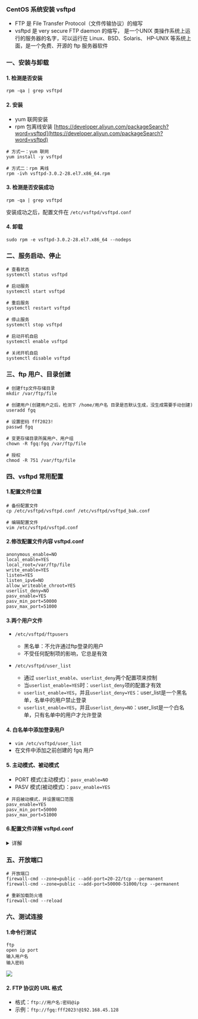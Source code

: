 ### CentOS 系统安装 vsftpd
* FTP 是 File Transfer Protocol（文件传输协议）的缩写
* vsftpd 是 very secure FTP daemon 的缩写， 是一个UNIX 类操作系统上运行的服务器的名字，可以运行在
  Linux、BSD、Solaris、 HP-UNIX 等系统上面，是一个免费、开源的 ftp 服务器软件

### 一、安装与卸载
#### 1. 检测是否安装
```
rpm -qa | grep vsftpd
```

#### 2. 安装
* yum 联网安装
* rpm 包离线安装 [https://developer.aliyun.com/packageSearch?word=vsftpd](https://developer.aliyun.com/packageSearch?word=vsftpd)

```
# 方式一：yum 联网
yum install -y vsftpd  

# 方式二：rpm 离线
rpm -ivh vsftpd-3.0.2-28.el7.x86_64.rpm
```

#### 3. 检测是否安装成功
```
rpm -qa | grep vsftpd
```

安装成功之后，配置文件在 `/etc/vsftpd/vsftpd.conf`

#### 4. 卸载
```
sudo rpm -e vsftpd-3.0.2-28.el7.x86_64 --nodeps
```



### 二、服务启动、停止
```
# 查看状态
systemctl status vsftpd

# 启动服务
systemctl start vsftpd

# 重启服务
systemctl restart vsftpd

# 停止服务
systemctl stop vsftpd

# 启动开机自启
systemctl enable vsftpd

# 关闭开机自启
systemctl disable vsftpd
```



### 三、ftp 用户、目录创建
```
# 创建ftp文件存储目录
mkdir /var/ftp/file

# 创建用户(创建用户之后，检测下 /home/用户名 目录是否默认生成，没生成需要手动创建)
useradd fgq  

# 设置密码 fff2023!
passwd fgq

# 变更存储目录所属用户、用户组
chown -R fgq:fgq /var/ftp/file

# 授权
chmod -R 751 /var/ftp/file
```


### 四、vsftpd 常用配置
#### 1.配置文件位置
```
# 备份配置文件
cp /etc/vsftpd/vsftpd.conf /etc/vsftpd/vsftpd_bak.conf

# 编辑配置文件
vim /etc/vsftpd/vsftpd.conf
```


#### 2.修改配置文件内容 vsftpd.conf
```
anonymous_enable=NO
local_enable=YES
local_root=/var/ftp/file
write_enable=YES
listen=YES
listen_ipv6=NO
allow_writeable_chroot=YES
userlist_deny=NO
pasv_enable=YES
pasv_min_port=50000
pasv_max_port=51000
```


#### 3.两个用户文件
* `/etc/vsftpd/ftpusers`
  * 黑名单：不允许通过ftp登录的用户
  * 不受任何配制项的影响，它总是有效

* `/etc/vsftpd/user_list`
  * 通过 `userlist_enable`、`userlist_deny`两个配置项来控制
  * 当`userlist_enable=YES`时：`userlist_deny`项的配置才有效
  * `userlist_enable=YES`，并且`userlist_deny=YES`：user_list是一个黑名单，名单中的用户禁止登录
  * `userlist_enable=YES`，并且`userlist_deny=NO`：user_list是一个白名单，只有名单中的用户才允许登录


#### 4. 白名单中添加登录用户
* `vim /etc/vsftpd/user_list`
* 在文件中添加之前创建的 fgq 用户


#### 5. 主动模式、被动模式
* PORT 模式(主动模式)：`pasv_enable=NO`
* PASV 模式(被动模式)：`pasv_enable=YES`

```
# 开启被动模式，并设置端口范围
pasv_enable=YES
pasv_min_port=50000
pasv_max_port=51000
```

#### 6.配置文件详解 vsftpd.conf
<details><summary>详解</summary>
<pre><code># 是否允许匿名用户访问
anonymous_enable=YES

# 是否允许本地用户访问(即Linux用户)
local_enable=YES

# 配置本地用户登录后的目录，也就是文件存储路径，默认为 /home/用户名
local_root=/var/ftp/file

# 本地用户具有写权限
write_enable=YES

# 上传后的文件默认权限掩码
local_umask=022

# 是否允许匿名用户上传文件，须将全局的write_enable=YES
anon_upload_enable=YES

# 是否允许匿名用户创建新文件夹
anon_mkdir_write_enable=YES

# 是否激活目录欢迎信息功能
dirmessage_enable=YES

# 是否启用上传/下载日志记录，如果启用，则信息将被记录在xferlog_file 定义的文件中
xferlog_enable=YES

# 使用20端口进行数据传输
connect_from_port_20=YES

# 上传/下载日志文件
xferlog_file=/var/log/xferlog

# 是否以标准格式书写记录日志
xferlog_std_format=YES

# 空闲会话超时时间，单位：秒，多长时间不对FTP服务器进行任何操作，则断开该连接
idle_session_timeout=600

# 数据连接超时时间，单位：秒
#data_connection_timeout=120

# 运行vsftpd的用户
nopriv_user=ftpsecure

# 是否识别异步ABOR请求
async_abor_enable=YES

# 是否以ASCII方式传输数据
ascii_upload_enable=YES
ascii_download_enable=YES

# 登录FTP服务器时显示的欢迎信息
ftpd_banner=Welcome to blah FTP service.

# email黑名单设置
banned_email_file=/etc/vsftpd/banned_emails

# 二者都为true，则在 chroot_list_file 文件中列出的用户，可以切换到其他目录，其他用户不能切换目录
chroot_local_user=YES
chroot_list_enable=YES
chroot_list_file=/etc/vsftpd/chroot_list

# 是否允许监听，设置为YES，则vsftpd将以独立模式运行，由vsftpd自己监听和处理IPv4端口的连接请求
# 该配置不能与 listen_ipv6 一起使用，确保其中有一个监听选项是被关闭的
listen=YES

# 默认FTP服务器端口号是21
listen_port=21

# 设定是否支持IPV6
listen_ipv6=NO

# 虚拟用户使用PAM认证方式，这里是设置PAM使用的名称，默认即可，与/etc/pam.d/vsftpd对应
pam_service_name=vsftpd

# 启用 /etc/vsftpd/user_list 用户文件
userlist_enable=YES

# 是否使用tcp_wrappers作为主机访问控制方式
tcp_wrappers=YES
</code></pre>
</details>



### 五、开放端口
```
# 开放端口
firewall-cmd --zone=public --add-port=20-22/tcp --permanent
firewall-cmd --zone=public --add-port=50000-51000/tcp --permanent

# 重新加载防火墙
firewall-cmd --reload
```


### 六、测试连接
#### 1.命令行测试
```
ftp
open ip port
输入用户名
输入密码
```

![](https://fgq233.github.io/imgs/linux/sf006.png)


#### 2. FTP 协议的 URL 格式
* 格式：`ftp://用户名:密码@ip`
* 示例：`ftp://fgq:fff2023!@192.168.45.128`
